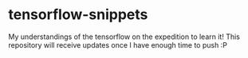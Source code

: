 # tensorflow-snippets
My understandings of the tensorflow on the expedition to learn it!
This repository will receive updates once I have enough time to push :P

